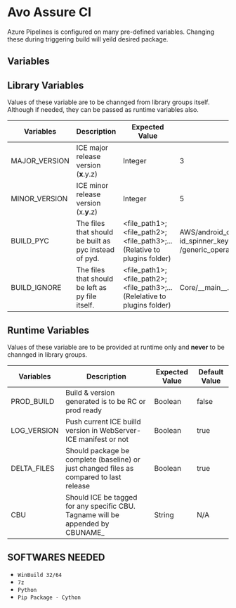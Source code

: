 # Avo Assure CI

Azure Pipelines is configured on many pre-defined variables.
Changing these during triggering build will yeild desired package.

## Variables

## Library Variables

Values of these variable are to be channged from library groups itself. Although if needed, they can be passed as runtime variables also.

| Variables | Description | Expected Value | Current Value |
|-----------|-------------|----------------|---------------|
| MAJOR_VERSION | ICE major release version (**x**.y.z) | Integer | 3 |
| MINOR_VERSION | ICE minor release version (x.**y**.z) | Integer | 5 |
| BUILD_PYC | The files that should be built as pyc instead of pyd. | <file_path1>;<file_path2>;<file_path3>;...<br>(Relative to plugins folder) | AWS/android_operations_keywords.py;AWS/andro<br>id_spinner_keywords.py;AWS/custom_aws.py;AWS<br>/generic_operations.py;AWS/testmobile_constants.py |
| BUILD_IGNORE | The files that should be left as py file itself. | <file_path1>;<file_path2>;<file_path3>;...<br>(Relelative to plugins folder) | Core/\_\_main\_\_.py |


## Runtime Variables

Values of these variable are to be provided at runtime only and  **never** to be channged in library groups.

| Variables | Description | Expected Value | Default Value |
|-----------|-------------|----------------|---------------|
| PROD_BUILD | Build & version generated is to be RC or prod ready | Boolean | false |
| LOG_VERSION | Push current ICE builld version in WebServer-ICE manifest or not | Boolean | true |
| DELTA_FILES | Should package be complete (baseline) or just changed files as compared to last release | Boolean | true |
| CBU | Should ICE be tagged for any specific CBU. Tagname will be appended by CBUNAME_ | String | N/A |


## SOFTWARES NEEDED
* `WinBuild 32/64`
* `7z`
* `Python`
* `Pip Package - Cython`
